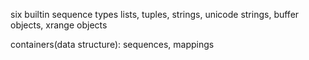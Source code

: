 six builtin sequence types
lists, tuples, strings, unicode strings, buffer objects, xrange objects

containers(data structure):
sequences, mappings
